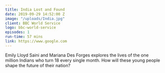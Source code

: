 ```yaml
---
title: India Lost and Found
date: 2019-09-29 14:52:00 Z
image: "/uploads/India.jpg"
client: BBC World Service
logo: bbc-world-service
episodes: 1
run-time: 57 mins
link: https://www.google.com
---
```


Emily Lloyd Saini and Mariana Des Forges explores the lives of the one million Indians who turn 18 every single month. How will these young people shape the future of their nation?